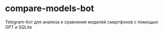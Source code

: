 # compare-models-bot
Telegram-бот для анализа и сравнения моделей смартфонов с помощью GPT и SQLite

